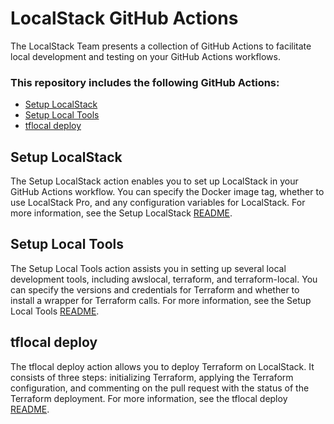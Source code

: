 # LocalStack GitHub Actions

The LocalStack Team presents a collection of GitHub Actions to facilitate local development and testing on your GitHub Actions workflows.

### This repository includes the following GitHub Actions:

- [Setup LocalStack](./setup-localstack)
- [Setup Local Tools](./setup-local-tools)
- [tflocal deploy](./tflocal-deploy)

## Setup LocalStack

The Setup LocalStack action enables you to set up LocalStack in your GitHub Actions workflow. You can specify the Docker image tag, whether to use LocalStack Pro, and any configuration variables for LocalStack. For more information, see the Setup LocalStack [README](./setup-localstack/README.md).

## Setup Local Tools

The Setup Local Tools action assists you in setting up several local development tools, including awslocal, terraform, and terraform-local. You can specify the versions and credentials for Terraform and whether to install a wrapper for Terraform calls. For more information, see the Setup Local Tools [README](./setup-local-tools/README.md).

## tflocal deploy
The tflocal deploy action allows you to deploy Terraform on LocalStack. It consists of three steps: initializing Terraform, applying the Terraform configuration, and commenting on the pull request with the status of the Terraform deployment. For more information, see the tflocal deploy [README](./tflocal-deploy/README.md).
